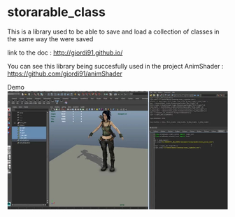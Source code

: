 storarable_class
================

This is a library used to be able to save and load a collection of classes in the same way the were saved

link to the doc : http://giordi91.github.io/


You can see this library being succesfully used in the project AnimShader : https://github.com/giordi91/animShader

Demo
[![IMAGE DEMO](/doc/resources/demo.png)](https://vimeo.com/108295330)